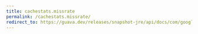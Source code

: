 ```yaml
---
title: cachestats.missrate
permalink: /cachestats.missrate/
redirect_to: https://guava.dev/releases/snapshot-jre/api/docs/com/google/common/cache/CacheStats.html#missRate--
---
```

